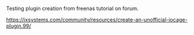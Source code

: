 Testing plugin creation from freenas tutorial on forum.

https://ixsystems.com/community/resources/create-an-unofficial-iocage-plugin.99/

